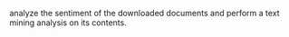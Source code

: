 analyze the sentiment of the downloaded documents and perform a text mining analysis on its contents.
